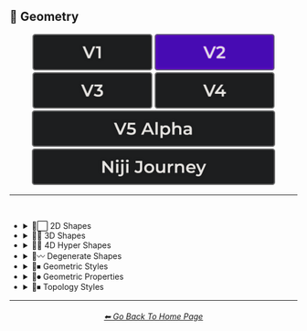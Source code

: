 <h2>💠 Geometry</h2>

<div align="center">

[<img src="/Images/Repo_Parts/Buttons/Version_Buttons/button_version_V1_inactive.webp?raw=true" alt="MidJourney V1" height="64" />](/Pages/MJ_V1/Style_Pages/Sphere/Geometry.md)
[<img src="/Images/Repo_Parts/Buttons/Version_Buttons/button_version_V2_active.webp?raw=true" alt="MidJourney V2" height="64" />](/Pages/MJ_V2/Style_Pages/Sphere/Geometry.md)
[<img src="/Images/Repo_Parts/Buttons/Version_Buttons/button_version_V3_inactive.webp?raw=true" alt="MidJourney V3" height="64" />](/Pages/MJ_V3/Style_Pages/Sphere/Geometry.md)
[<img src="/Images/Repo_Parts/Buttons/Version_Buttons/button_version_V4_inactive.webp?raw=true" alt="MidJourney V4" height="64" />](/Pages/MJ_V4/Style_Pages/Just_The_Style/Geometry.md)
<br>
[<img src="/Images/Repo_Parts/Buttons/Version_Buttons/button_version_V5_Alpha_inactive_half.webp?raw=true" alt="MidJourney V5" height="64" />](/Pages/MJ_V5/Style_Pages/Just_The_Style/Geometry.md)
[<img src="/Images/Repo_Parts/Buttons/Version_Buttons/button_version_niji_inactive_half.webp?raw=true" alt="Niji Journey" height="64" />](/Pages/Niji_Journey/Style_Pages/Geometry.md)

</div>

<hr>
<br>

- <details><summary>💠⬜ 2D Shapes</summary><p><div align="center">

	| 2D Shape |
	| :-: |
	| <img src="/Images/MJ_V2/MidJourney_Styles_(sphere)/Wave_13/sphere_2D_Shape.webp?raw=true" width="256" /> |
	
	<br>

	| Point | Dot |
	| :-: | :-: |
	| <img src="/Images/MJ_V2/MidJourney_Styles_(sphere)/Geometry/sphere_Point.webp?raw=true" width="256" /> | <img src="/Images/MJ_V2/MidJourney_Styles_(sphere)/Geometry/sphere_Dot.webp?raw=true" width="256" /> |
	
	<br>
	
	| Line |
	| :-: |
	| <img src="/Images/MJ_V2/MidJourney_Styles_(sphere)/Geometry/sphere_Line.webp?raw=true" width="256" /> |
	
	<br>
	
	| Triangle | Square | Pentagon |
	| :-: | :-: | :-: |
	| <img src="/Images/MJ_V2/MidJourney_Styles_(sphere)/Geometry/sphere_Triangle.webp?raw=true" width="256" /> | <img src="/Images/MJ_V2/MidJourney_Styles_(sphere)/Geometry/sphere_Square.webp?raw=true" width="256" /> | <img src="/Images/MJ_V2/MidJourney_Styles_(sphere)/Geometry/sphere_Pentagon.webp?raw=true" width="256" /> |
	
	<br>
	
	| Hexagon | Hexagonal | Heptagon |
	| :-: | :-: | :-: |
	| <img src="/Images/MJ_V2/MidJourney_Styles_(sphere)/Geometry/sphere_Hexagon.webp?raw=true" width="256" /> | <img src="/Images/MJ_V2/MidJourney_Styles_(sphere)/Geometry/sphere_Hexagonal.webp?raw=true" width="256" /> | <img src="/Images/MJ_V2/MidJourney_Styles_(sphere)/Geometry/sphere_Heptagon.webp?raw=true" width="256" /> |

	<br>
	
	| Octagon | Nonagon | Decagon |
	| :-: | :-: | :-: |
	| <img src="/Images/MJ_V2/MidJourney_Styles_(sphere)/Geometry/sphere_Octagon.webp?raw=true" width="256" /> | <img src="/Images/MJ_V2/MidJourney_Styles_(sphere)/Geometry/sphere_Nonagon.webp?raw=true" width="256" /> | <img src="/Images/MJ_V2/MidJourney_Styles_(sphere)/Geometry/sphere_Decagon.webp?raw=true" width="256" /> |
	
	<br>
	
	| Rectangle | Rectangular | Parallelogram |
	| :-: | :-: | :-: |
	| <img src="/Images/MJ_V2/MidJourney_Styles_(sphere)/Geometry/sphere_Rectangle.webp?raw=true" width="256" /> | <img src="/Images/MJ_V2/MidJourney_Styles_(sphere)/Geometry/sphere_Rectangular.webp?raw=true" width="256" /> | <img src="/Images/MJ_V2/MidJourney_Styles_(sphere)/Geometry/sphere_Parallelogram.webp?raw=true" width="256" /> |
	
	<br>
	
	| Rhombus | Star | Heart |
	| :-: | :-: | :-: |
	| <img src="/Images/MJ_V2/MidJourney_Styles_(sphere)/Geometry/sphere_Rhombus.webp?raw=true" width="256" /> | <img src="/Images/MJ_V2/MidJourney_Styles_(sphere)/Geometry/sphere_Star.webp?raw=true" width="256" /> | <img src="/Images/MJ_V2/MidJourney_Styles_(sphere)/Geometry/sphere_Heart.webp?raw=true" width="256" /> |

	<br>
	
	| Spirangle |
	| :-: |
	| <img src="/Images/MJ_V2/MidJourney_Styles_(sphere)/Geometry/sphere_Spirangle.webp?raw=true" width="256" /> |

  </div></p></details>


- <details><summary>💠🧊 3D Shapes</summary><p><div align="center">

	| 3D Shape | Orb |
	| :-: | :-: |
	| <img src="/Images/MJ_V2/MidJourney_Styles_(sphere)/Wave_13/sphere_3D_Shape.webp?raw=true" width="256" /> | <img src="/Images/MJ_V2/MidJourney_Styles_(sphere)/Wave_13/sphere_Orb.webp?raw=true" width="256" /> |
	
	<br>

	| Cube | Cuboid |
	| :-: | :-: |
	| <img src="/Images/MJ_V2/MidJourney_Styles_(sphere)/Geometry/sphere_Cube.webp?raw=true" width="256" /> | <img src="/Images/MJ_V2/MidJourney_Styles_(sphere)/Geometry/sphere_Cuboid.webp?raw=true" width="256" /> |
	
	<br>
	
	| Sphere | Cylinder | Torus |
	| :-: | :-: | :-: |
	| <img src="/Images/MJ_V2/MidJourney_Styles_(sphere)/Geometry/sphere_Sphere.webp?raw=true" width="256" /> | <img src="/Images/MJ_V2/MidJourney_Styles_(sphere)/Geometry/sphere_Cylinder.webp?raw=true" width="256" /> | <img src="/Images/MJ_V2/MidJourney_Styles_(sphere)/Geometry/sphere_Torus.webp?raw=true" width="256" /> |
	
	<br>
	
	| Pyramid | Cone |
	| :-: | :-: |
	| <img src="/Images/MJ_V2/MidJourney_Styles_(sphere)/Geometry/sphere_Pyramid.webp?raw=true" width="256" /> | <img src="/Images/MJ_V2/MidJourney_Styles_(sphere)/Geometry/sphere_Cone.webp?raw=true" width="256" /> |
	
	<br>
	
	| Rectangular Prism | Star Prism | Wedge |
	| :-: | :-: | :-: |
	| <img src="/Images/MJ_V2/MidJourney_Styles_(sphere)/Geometry/sphere_RectangularPrism.webp?raw=true" width="256" /> | <img src="/Images/MJ_V2/MidJourney_Styles_(sphere)/Geometry/sphere_StarPrism.webp?raw=true" width="256" /> | <img src="/Images/MJ_V2/MidJourney_Styles_(sphere)/Geometry/sphere_Wedge.webp?raw=true" width="256" /> |

	<br>
	
	| Zonohedron | Tetrahedron | Octahedron |
	| :-: | :-: | :-: |
	| <img src="/Images/MJ_V2/MidJourney_Styles_(sphere)/Geometry/sphere_Zonohedron.webp?raw=true" width="256" /> | <img src="/Images/MJ_V2/MidJourney_Styles_(sphere)/Geometry/sphere_Tetrahedron.webp?raw=true" width="256" /> | <img src="/Images/MJ_V2/MidJourney_Styles_(sphere)/Geometry/sphere_Octahedron.webp?raw=true" width="256" /> |

	<br>
	
	| Dodecahedron | Icosahedron | Kepler–Poinsot Polyhedra |
	| :-: | :-: | :-: |
	| <img src="/Images/MJ_V2/MidJourney_Styles_(sphere)/Geometry/sphere_Dodecahedron.webp?raw=true" width="256" /> | <img src="/Images/MJ_V2/MidJourney_Styles_(sphere)/Geometry/sphere_Icosahedron.webp?raw=true" width="256" /> | <img src="/Images/MJ_V2/MidJourney_Styles_(sphere)/Geometry/sphere_KeplerPoinsotPolyhedra.webp?raw=true" width="256" /> |
	
	<br>
	
	| Cuboctahedron | Rhombicuboctahedron | Icosidodecahedron |
	| :-: | :-: | :-: |
	| <img src="/Images/MJ_V2/MidJourney_Styles_(sphere)/Geometry/sphere_Cuboctahedron.webp?raw=true" width="256" /> | <img src="/Images/MJ_V2/MidJourney_Styles_(sphere)/Geometry/sphere_Rhombicuboctahedron.webp?raw=true" width="256" /> | <img src="/Images/MJ_V2/MidJourney_Styles_(sphere)/Geometry/sphere_Icosidodecahedron.webp?raw=true" width="256" /> |

	<br>
	
	| Rhombicosidodecahedron | Trapezohedron |
	| :-: | :-: |
	| <img src="/Images/MJ_V2/MidJourney_Styles_(sphere)/Geometry/sphere_Rhombicosidodecahedron.webp?raw=true" width="256" /> | <img src="/Images/MJ_V2/MidJourney_Styles_(sphere)/Geometry/sphere_Trapezohedron.webp?raw=true" width="256" /> |
	
	<br>
	
	| Cupola | Anticupola | Hypercupolae |
	| :-: | :-: | :-: |
	| <img src="/Images/MJ_V2/MidJourney_Styles_(sphere)/Geometry/sphere_Cupola.webp?raw=true" width="256" /> | <img src="/Images/MJ_V2/MidJourney_Styles_(sphere)/Geometry/sphere_Anticupola.webp?raw=true" width="256" /> | <img src="/Images/MJ_V2/MidJourney_Styles_(sphere)/Geometry/sphere_Hypercupolae.webp?raw=true" width="256" /> |

	<br>
	
	| Bicupola | Frustum | Bifrustum |
	| :-: | :-: | :-: |
	| <img src="/Images/MJ_V2/MidJourney_Styles_(sphere)/Geometry/sphere_Bicupola.webp?raw=true" width="256" /> | <img src="/Images/MJ_V2/MidJourney_Styles_(sphere)/Geometry/sphere_Frustum.webp?raw=true" width="256" /> | <img src="/Images/MJ_V2/MidJourney_Styles_(sphere)/Geometry/sphere_Bifrustum.webp?raw=true" width="256" /> |
	
	<br>
	
	| Rotunda | Birotunda | Prismatoid |
	| :-: | :-: | :-: |
	| <img src="/Images/MJ_V2/MidJourney_Styles_(sphere)/Geometry/sphere_Rotunda.webp?raw=true" width="256" /> | <img src="/Images/MJ_V2/MidJourney_Styles_(sphere)/Geometry/sphere_Birotunda.webp?raw=true" width="256" /> | <img src="/Images/MJ_V2/MidJourney_Styles_(sphere)/Geometry/sphere_Prismatoid.webp?raw=true" width="256" /> |
	
	<br>
	
	| Scutoid | Bipyramid | Star Bipyramid |
	| :-: | :-: | :-: |
	| <img src="/Images/MJ_V2/MidJourney_Styles_(sphere)/Geometry/sphere_Scutoid.webp?raw=true" width="256" /> | <img src="/Images/MJ_V2/MidJourney_Styles_(sphere)/Geometry/sphere_Bipyramid.webp?raw=true" width="256" /> | <img src="/Images/MJ_V2/MidJourney_Styles_(sphere)/Geometry/sphere_StarBipyramid.webp?raw=true" width="256" /> |

	<br>
	
	| Antiprism | Anti-Prism |
	| :-: | :-: |
	| <img src="/Images/MJ_V2/MidJourney_Styles_(sphere)/Geometry/sphere_Antiprism.webp?raw=true" width="256" /> | <img src="/Images/MJ_V2/MidJourney_Styles_(sphere)/Geometry/sphere_Anti-Prism.webp?raw=true" width="256" /> |
	
	<br>
	
	| Trapezohedra | Star Trapezohedron | Spherical Polyhedron |
	| :-: | :-: | :-: |
	| <img src="/Images/MJ_V2/MidJourney_Styles_(sphere)/Geometry/sphere_Trapezohedra.webp?raw=true" width="256" /> | <img src="/Images/MJ_V2/MidJourney_Styles_(sphere)/Geometry/sphere_StarTrapezohedron.webp?raw=true" width="256" /> | <img src="/Images/MJ_V2/MidJourney_Styles_(sphere)/Geometry/sphere_SphericalPolyhedron.webp?raw=true" width="256" /> |
	
	<br>
	
	| Mobius Strip | Hexaflexagon | Miura Fold |
	| :-: | :-: | :-: |
	| <img src="/Images/MJ_V2/MidJourney_Styles_(sphere)/Geometry/sphere_Mobiusstrip.webp?raw=true" width="256" /> | <img src="/Images/MJ_V2/MidJourney_Styles_(sphere)/Geometry/sphere_Hexaflexagon.webp?raw=true" width="256" /> | <img src="/Images/MJ_V2/MidJourney_Styles_(sphere)/Geometry/sphere_Miurafold.webp?raw=true" width="256" /> |

  </div></p></details>


- <details><summary>💠🔲 4D Hyper Shapes</summary><p><div align="center">

	| 4D Shape | Hyper Shape | 4D Hyper Shape |
	| :-: | :-: | :-: |
	| <img src="/Images/MJ_V2/MidJourney_Styles_(sphere)/Wave_13/sphere_4D_Shape.webp?raw=true" width="256" /> | <img src="/Images/MJ_V2/MidJourney_Styles_(sphere)/Wave_13/sphere_Hyper_Shape.webp?raw=true" width="256" /> | <img src="/Images/MJ_V2/MidJourney_Styles_(sphere)/Wave_13/sphere_4D_Hyper_Shape.webp?raw=true" width="256" /> |
	
	<br>

	| Hyperplane | Hypersurface |
	| :-: | :-: |
	| <img src="/Images/MJ_V2/MidJourney_Styles_(sphere)/Wave_9/sphere_Hyperplane.webp?raw=true" width="256" /> | <img src="/Images/MJ_V2/MidJourney_Styles_(sphere)/Wave_9/sphere_Hypersurface.webp?raw=true" width="256" /> |

	<br>

	| Hypercube | Tesseract | Hyperprism |
	| :-: | :-: | :-: |
	| <img src="/Images/MJ_V2/MidJourney_Styles_(sphere)/Geometry/sphere_Hypercube.webp?raw=true" width="256" /> | <img src="/Images/MJ_V2/MidJourney_Styles_(sphere)/Wave_9/sphere_Tesseract.webp?raw=true" width="256" /> | <img src="/Images/MJ_V2/MidJourney_Styles_(sphere)/Geometry/sphere_Hyperprism.webp?raw=true" width="256" /> |
	
	<br>
	
	| Hypersphere | Hypercylinder | Hypertorus |
	| :-: | :-: | :-: |
	| <img src="/Images/MJ_V2/MidJourney_Styles_(sphere)/Geometry/sphere_Hypersphere.webp?raw=true" width="256" /> | <img src="/Images/MJ_V2/MidJourney_Styles_(sphere)/Geometry/sphere_Hypercylinder.webp?raw=true" width="256" /> | <img src="/Images/MJ_V2/MidJourney_Styles_(sphere)/Geometry/sphere_Hypertorus.webp?raw=true" width="256" /> |
	
	<br>
	
	| Hyperpyramid | Hypercone | Klein Bottle |
	| :-: | :-: | :-: |
	| <img src="/Images/MJ_V2/MidJourney_Styles_(sphere)/Geometry/sphere_Hyperpyramid.webp?raw=true" width="256" /> | <img src="/Images/MJ_V2/MidJourney_Styles_(sphere)/Geometry/sphere_Hypercone.webp?raw=true" width="256" /> | <img src="/Images/MJ_V2/MidJourney_Styles_(sphere)/Geometry/sphere_Kleinbottle.webp?raw=true" width="256" /> |
	
	<br>
	
	| Hyperzonohedron | Hypertetrahedron | Hyperoctahedron |
	| :-: | :-: | :-: |
	| <img src="/Images/MJ_V2/MidJourney_Styles_(sphere)/Geometry/sphere_Hyperzonohedron.webp?raw=true" width="256" /> | <img src="/Images/MJ_V2/MidJourney_Styles_(sphere)/Geometry/sphere_Hypertetrahedron.webp?raw=true" width="256" /> | <img src="/Images/MJ_V2/MidJourney_Styles_(sphere)/Geometry/sphere_Hyperoctahedron.webp?raw=true" width="256" /> |

	<br>
	
	| Hyperdodecahedron | Hypericosahedron | Flexible Polyhedron |
	| :-: | :-: | :-: |
	| <img src="/Images/MJ_V2/MidJourney_Styles_(sphere)/Geometry/sphere_Hyperdodecahedron.webp?raw=true" width="256" /> | <img src="/Images/MJ_V2/MidJourney_Styles_(sphere)/Geometry/sphere_Hypericosahedron.webp?raw=true" width="256" /> | <img src="/Images/MJ_V2/MidJourney_Styles_(sphere)/Geometry/sphere_FlexiblePolyhedron.webp?raw=true" width="256" /> |

  </div></p></details>


- <details><summary>💠〰 Degenerate Shapes</summary><p><div align="center">

	| Monogon | Digon |
	| :-: | :-: |
	| <img src="/Images/MJ_V2/MidJourney_Styles_(sphere)/Geometry/sphere_Monogon.webp?raw=true" width="256" /> | <img src="/Images/MJ_V2/MidJourney_Styles_(sphere)/Geometry/sphere_Digon.webp?raw=true" width="256" /> |

  </div></p></details>


- <details><summary>💠⏹ Geometric Styles</summary><p><div align="center">

	| Geometry | Geometric | Islamic Geometric Patterns |
	| :-: | :-: | :-: |
	| <img src="/Images/MJ_V2/MidJourney_Styles_(sphere)/Wave_13/sphere_Geometry.webp?raw=true" width="256" /> | <img src="/Images/MJ_V2/MidJourney_Styles_(sphere)/Geometry/sphere_Geometric.webp?raw=true" width="256" /> | <img src="/Images/MJ_V2/MidJourney_Styles_(sphere)/Wave_14/sphere_Islamic_Geometric_Patterns.webp?raw=true" width="256" /> |

	<br>

	| Non-Euclidian |
	| :-: |
	| <img src="/Images/MJ_V2/MidJourney_Styles_(sphere)/sphere_Non-Euclidian.webp?raw=true" width="256" /> |
	
	<br>
	
	| Poly | Polygon | Polygonal |
	| :-: | :-: | :-: |
	| <img src="/Images/MJ_V2/MidJourney_Styles_(sphere)/Geometry/sphere_Poly.webp?raw=true" width="256" /> | <img src="/Images/MJ_V2/MidJourney_Styles_(sphere)/Geometry/sphere_Polygon.webp?raw=true" width="256" /> | <img src="/Images/MJ_V2/MidJourney_Styles_(sphere)/Geometry/sphere_Polygonal.webp?raw=true" width="256" /> |
	
	<br>
	
	| Polyhedron | Polyhedral |
	| :-: | :-: |
	| <img src="/Images/MJ_V2/MidJourney_Styles_(sphere)/Geometry/sphere_Polyhedron.webp?raw=true" width="256" /> | <img src="/Images/MJ_V2/MidJourney_Styles_(sphere)/Geometry/sphere_Polyhedral.webp?raw=true" width="256" /> |
	
	<br>
	
	| Platonic Solids | Archimedean Solids | Catalan Solids |
	| :-: | :-: | :-: |
	| <img src="/Images/MJ_V2/MidJourney_Styles_(sphere)/Geometry/sphere_PlatonicSolids.webp?raw=true" width="256" /> | <img src="/Images/MJ_V2/MidJourney_Styles_(sphere)/Geometry/sphere_ArchimedeanSolids.webp?raw=true" width="256" /> | <img src="/Images/MJ_V2/MidJourney_Styles_(sphere)/Geometry/sphere_CatalanSolids.webp?raw=true" width="256" /> |

	<br>
	
	| Form-Constant |
	| :-: |
	| <img src="/Images/MJ_V2/MidJourney_Styles_(sphere)/sphere_Form-Constant.webp?raw=true" width="256" /> |

  </div></p></details>


- <details><summary>💠⏺ Geometric Properties</summary><p><div align="center">

	| Vertex | Edge | Surface |
	| :-: | :-: | :-: |
	| <img src="/Images/MJ_V2/MidJourney_Styles_(sphere)/Geometry/sphere_Vertex.webp?raw=true" width="256" /> | <img src="/Images/MJ_V2/MidJourney_Styles_(sphere)/Geometry/sphere_Edge.webp?raw=true" width="256" /> | <img src="/Images/MJ_V2/MidJourney_Styles_(sphere)/Geometry/sphere_Surface.webp?raw=true" width="256" /> |
	
	<br>
	
	| Interior | Exterior | Anterior |
	| :-: | :-: | :-: |
	| <img src="/Images/MJ_V2/MidJourney_Styles_(sphere)/Geometry/sphere_Interior.webp?raw=true" width="256" /> | <img src="/Images/MJ_V2/MidJourney_Styles_(sphere)/Geometry/sphere_Exterior.webp?raw=true" width="256" /> | <img src="/Images/MJ_V2/MidJourney_Styles_(sphere)/Wave_9/sphere_Anterior.webp?raw=true" width="256" /> |
	
	<br>
	
	| Convex | Concave |
	| :-: | :-: |
	| <img src="/Images/MJ_V2/MidJourney_Styles_(sphere)/Geometry/sphere_Convex.webp?raw=true" width="256" /> | <img src="/Images/MJ_V2/MidJourney_Styles_(sphere)/Geometry/sphere_Concave.webp?raw=true" width="256" /> |
	
	<br>

	| Symmetry | Symmetric | Asymmetric |
	| :-: | :-: | :-: |
	| <img src="/Images/MJ_V2/MidJourney_Styles_(sphere)/Wave_9/sphere_Symmetry.webp?raw=true" width="256" /> | <img src="/Images/MJ_V2/MidJourney_Styles_(sphere)/Wave_9/sphere_Symmetric.webp?raw=true" width="256" /> | <img src="/Images/MJ_V2/MidJourney_Styles_(sphere)/Wave_9/sphere_Asymmetric.webp?raw=true" width="256" /> |

	<br>
	
	| Equiangular | Equilateral | Cyclic |
	| :-: | :-: | :-: |
	| <img src="/Images/MJ_V2/MidJourney_Styles_(sphere)/Geometry/sphere_Equiangular.webp?raw=true" width="256" /> | <img src="/Images/MJ_V2/MidJourney_Styles_(sphere)/Geometry/sphere_Equilateral.webp?raw=true" width="256" /> | <img src="/Images/MJ_V2/MidJourney_Styles_(sphere)/Geometry/sphere_Cyclic.webp?raw=true" width="256" /> |

	<br>

	| Tangential | Rectilinear | Traverse |
	| :-: | :-: | :-: |
	| <img src="/Images/MJ_V2/MidJourney_Styles_(sphere)/Geometry/sphere_Tangential.webp?raw=true" width="256" /> | <img src="/Images/MJ_V2/MidJourney_Styles_(sphere)/Geometry/sphere_Rectilinear.webp?raw=true" width="256" /> | <img src="/Images/MJ_V2/MidJourney_Styles_(sphere)/Geometry/sphere_Traverse.webp?raw=true" width="256" /> |
	
	<br>
	
	| Quasi | Quasi-Regular |
	| :-: | :-: |
	| <img src="/Images/MJ_V2/MidJourney_Styles_(sphere)/Geometry/sphere_Quasi.webp?raw=true" width="256" /> | <img src="/Images/MJ_V2/MidJourney_Styles_(sphere)/Geometry/sphere_Quasi-Regular.webp?raw=true" width="256" /> |
	
	<br>
	
	| Isogonal | Isotoxal | Isohedral |
	| :-: | :-: | :-: |
	| <img src="/Images/MJ_V2/MidJourney_Styles_(sphere)/Geometry/sphere_Isogonal.webp?raw=true" width="256" /> | <img src="/Images/MJ_V2/MidJourney_Styles_(sphere)/Geometry/sphere_Isotoxal.webp?raw=true" width="256" /> | <img src="/Images/MJ_V2/MidJourney_Styles_(sphere)/Geometry/sphere_Isohedral.webp?raw=true" width="256" /> |

	<br>
	
	| Stellation | Ehrhart Polynomial | Ideal Polyhedron |
	| :-: | :-: | :-: |
	| <img src="/Images/MJ_V2/MidJourney_Styles_(sphere)/Geometry/sphere_Stellation.webp?raw=true" width="256" /> | <img src="/Images/MJ_V2/MidJourney_Styles_(sphere)/Geometry/sphere_EhrhartPolynomial.webp?raw=true" width="256" /> | <img src="/Images/MJ_V2/MidJourney_Styles_(sphere)/Geometry/sphere_IdealPolyhedron.webp?raw=true" width="256" /> |
	
	<br>
	
	| Polytope |
	| :-: |
	| <img src="/Images/MJ_V2/MidJourney_Styles_(sphere)/Geometry/sphere_Polytope.webp?raw=true" width="256" /> |

  </div></p></details>



- <details><summary>💠⏹ Topology Styles</summary><p><div align="center">

	| Topology | Topological |
	| :-: | :-: |
	| <img src="/Images/MJ_V2/MidJourney_Styles_(sphere)/Wave_9/sphere_Topology.webp?raw=true" width="256" /> | <img src="/Images/MJ_V2/MidJourney_Styles_(sphere)/Wave_9/sphere_Topological.webp?raw=true" width="256" /> |

  </div></p></details>


<hr><!--------------->
<div align="center">
<h6><a href="/README.md">⬅ Go Back To Home Page</a></h6>
</div>